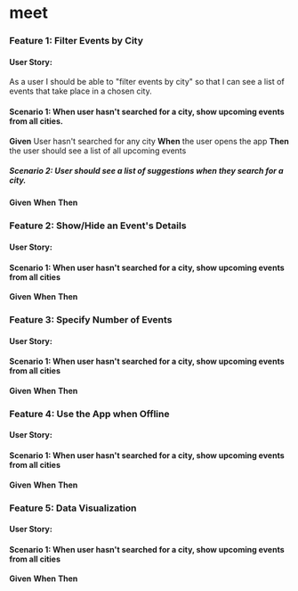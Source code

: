 # meet

### Feature 1: Filter Events by City
#### User Story:
As a user I should be able to "filter events by city" so that I can see a list of events that take place in a chosen city.
#### Scenario 1: When user hasn't searched for a city, show upcoming events from all cities.
**Given** User hasn't searched for any city
**When** the user opens the app
**Then** the user should see a list of all upcoming events

##### Scenario 2: User should see a list of suggestions when they search for a city.
**Given** 
**When**
**Then**

### Feature 2: Show/Hide an Event's Details
#### User Story:
#### Scenario 1: When user hasn't searched for a city, show upcoming events from all cities
**Given**
**When**
**Then**

### Feature 3: Specify Number of Events
#### User Story:
#### Scenario 1: When user hasn't searched for a city, show upcoming events from all cities
**Given**
**When**
**Then**

### Feature 4: Use the App when Offline
#### User Story:
#### Scenario 1: When user hasn't searched for a city, show upcoming events from all cities
**Given**
**When**
**Then**

### Feature 5: Data Visualization
#### User Story:
#### Scenario 1: When user hasn't searched for a city, show upcoming events from all cities
**Given**
**When**
**Then**





